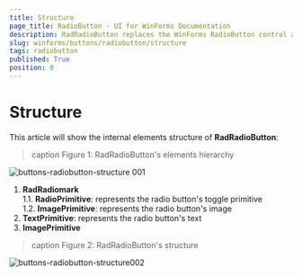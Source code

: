 ```yaml
---
title: Structure
page_title: RadioButton - UI for WinForms Documentation
description: RadRadioButton replaces the WinForms RadioButton control and adds robust data binding, state management, and design options. 
slug: winforms/buttons/radiobutton/structure
tags: radiobutton
published: True
position: 0
---
```


# Structure

This article will show the internal elements structure of __RadRadioButton__:

>caption Figure 1: RadRadioButton's elements hierarchy

![buttons-radiobutton-structure 001](images/buttons-radiobutton-structure001.png)

1. __RadRadiomark__ <br>
	1\.1\. __RadioPrimitive__: represents the radio button's toggle primitive <br>
	1\.2\. __ImagePrimitive__: represents the radio button's image
2. __TextPrimitive__: represents the radio button's text
3. __ImagePrimitive__

>caption Figure 2: RadRadioButton's structure

![buttons-radiobutton-structure002](images/buttons-radiobutton-structure002.png)
